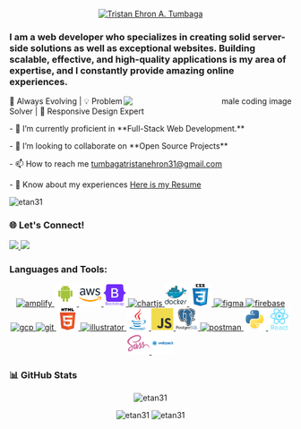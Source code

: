   <p align="center">
    <a href="https://git.io/typing-svg"><img src="https://readme-typing-svg.demolab.com?font=Fira+Code&pause=1000&width=435&lines=Hi+%F0%9F%91%8B%2C+I'm+Tristan+Ehron+Tumbaga" alt="Tristan Ehron A. Tumbaga" /></a>
   </p>


<p align="left">
   <h3>I am a web developer who specializes in creating solid server-side solutions as well as exceptional websites. Building scalable, effective, and high-quality applications is my area of expertise, and I constantly provide amazing online experiences.</h3>
  <p align="right">
   <img align="right" width="300" src="https://camo.githubusercontent.com/99b34ed299ad93581aeb11d7b5a0a358063f26305969cdc3fae6a22f0cd2d747/68747470733a2f2f63646e2e6472696262626c652e636f6d2f75736572732f3932363533372f73637265656e73686f74732f343530323932342f707974686f6e2d322e676966" alt="male coding image" />
</p>
   <p>🚀 Always Evolving | 💡 Problem Solver | 🎨 Responsive Design Expert</p>
   <p>- 🌱 I’m currently proficient in **Full-Stack Web Development.** </p>
    <p>- 👯 I’m looking to collaborate on **Open Source Projects**</p>
   <p>- 📫 How to reach me <a href="mailto:tumbagatristanehron31@gmail.com">tumbagatristanehron31@gmail.com</a></p>
   <p>- 📄 Know about my experiences <a href="https://github.com/Etan31/resume_file/blob/5991ab67c9682be63599b9b02abc3455add10662/Tristan_Ehron_Tumbaga_Resume.pdf">Here is my Resume</a></p>
</p>
<p align="left"> <img src="https://komarev.com/ghpvc/?username=etan31&label=Profile%20views&color=0e75b6&style=flat" alt="etan31" /> </p>


<p align="center">
   <h3>🌐 Let's Connect!</h3>
   <a href="https://www.linkedin.com/in/tristan-ehron-tumbaga-b42478175/">
      <img src="https://img.shields.io/badge/LinkedIn-%230077B5.svg?style=for-the-badge&logo=linkedin&logoColor=white" />
   </a>
   <a href="https://www.tristanehrontumbaga.xyz/">
      <img src="https://img.shields.io/badge/Website-%23121011.svg?style=for-the-badge&logo=google-chrome&logoColor=white" />
   </a>
</p>

   <h3 align="left">Languages and Tools:</h3>
   <p align="center"> <a href="https://aws.amazon.com/amplify/" target="_blank" rel="noreferrer"> <img
            src="https://docs.amplify.aws/assets/logo-dark.svg" alt="amplify" width="40" height="40" /> </a> <a
         href="https://developer.android.com" target="_blank" rel="noreferrer"> <img
            src="https://raw.githubusercontent.com/devicons/devicon/master/icons/android/android-original-wordmark.svg"
            alt="android" width="40" height="40" /> </a> <a href="https://aws.amazon.com" target="_blank"
         rel="noreferrer">
         <img
            src="https://raw.githubusercontent.com/devicons/devicon/master/icons/amazonwebservices/amazonwebservices-original-wordmark.svg"
            alt="aws" width="40" height="40" /> </a> <a href="https://getbootstrap.com" target="_blank"
         rel="noreferrer">
         <img
            src="https://raw.githubusercontent.com/devicons/devicon/master/icons/bootstrap/bootstrap-plain-wordmark.svg"
            alt="bootstrap" width="40" height="40" /> </a> <a href="https://www.chartjs.org" target="_blank"
         rel="noreferrer"> <img src="https://www.chartjs.org/media/logo-title.svg" alt="chartjs" width="40"
            height="40" />
      </a>
      </a> <a href="https://www.docker.com/" target="_blank" rel="noreferrer"> <img
            src="https://raw.githubusercontent.com/devicons/devicon/master/icons/docker/docker-original-wordmark.svg"
            alt="docker" width="40" height="40" /> </a>
      <a href="https://www.w3schools.com/css/" target="_blank" rel="noreferrer"> <img
            src="https://raw.githubusercontent.com/devicons/devicon/master/icons/css3/css3-original-wordmark.svg"
            alt="css3" width="40" height="40" /> </a> <a href="https://www.figma.com/" target="_blank" rel="noreferrer">
         <img src="https://www.vectorlogo.zone/logos/figma/figma-icon.svg" alt="figma" width="40" height="40" /> </a> <a
         href="https://firebase.google.com/" target="_blank" rel="noreferrer"> <img
            src="https://www.vectorlogo.zone/logos/firebase/firebase-icon.svg" alt="firebase" width="40" height="40" />
      </a> <a href="https://cloud.google.com" target="_blank" rel="noreferrer"> <img
            src="https://www.vectorlogo.zone/logos/google_cloud/google_cloud-icon.svg" alt="gcp" width="40"
            height="40" />
      </a> <a href="https://git-scm.com/" target="_blank" rel="noreferrer"> <img
            src="https://www.vectorlogo.zone/logos/git-scm/git-scm-icon.svg" alt="git" width="40" height="40" /> </a> <a
         href="https://www.w3.org/html/" target="_blank" rel="noreferrer"> <img
            src="https://raw.githubusercontent.com/devicons/devicon/master/icons/html5/html5-original-wordmark.svg"
            alt="html5" width="40" height="40" /> </a> <a href="https://www.adobe.com/in/products/illustrator.html"
         target="_blank" rel="noreferrer"> <img
            src="https://www.vectorlogo.zone/logos/adobe_illustrator/adobe_illustrator-icon.svg" alt="illustrator"
            width="40" height="40" /> </a> <a href="https://www.java.com" target="_blank" rel="noreferrer"> <img
            src="https://raw.githubusercontent.com/devicons/devicon/master/icons/java/java-original.svg" alt="java"
            width="40" height="40" /> </a> <a href="https://developer.mozilla.org/en-US/docs/Web/JavaScript"
         target="_blank" rel="noreferrer"> <img
            src="https://raw.githubusercontent.com/devicons/devicon/master/icons/javascript/javascript-original.svg"
            alt="javascript" width="40" height="40" /> </a> <a href="https://www.postgresql.org" target="_blank"
         rel="noreferrer"> <img
            src="https://raw.githubusercontent.com/devicons/devicon/master/icons/postgresql/postgresql-original-wordmark.svg"
            alt="postgresql" width="40" height="40" /> </a> <a href="https://postman.com" target="_blank"
         rel="noreferrer">
         <img src="https://www.vectorlogo.zone/logos/getpostman/getpostman-icon.svg" alt="postman" width="40"
            height="40" /> </a> <a href="https://www.python.org" target="_blank" rel="noreferrer"> <img
            src="https://raw.githubusercontent.com/devicons/devicon/master/icons/python/python-original.svg"
            alt="python" width="40" height="40" /> </a> <a href="https://reactjs.org/" target="_blank" rel="noreferrer">
         <img src="https://raw.githubusercontent.com/devicons/devicon/master/icons/react/react-original-wordmark.svg"
            alt="react" width="40" height="40" /> </a> <a href="https://sass-lang.com" target="_blank" rel="noreferrer">
         <img src="https://raw.githubusercontent.com/devicons/devicon/master/icons/sass/sass-original.svg" alt="sass"
            width="40" height="40" /> </a> <a href="https://webpack.js.org" target="_blank" rel="noreferrer"> <img
            src="https://raw.githubusercontent.com/devicons/devicon/d00d0969292a6569d45b06d3f350f463a0107b0d/icons/webpack/webpack-original-wordmark.svg"
            alt="webpack" width="40" height="40" /> </a>
   </p>

   <h3>📊 GitHub Stats</h3>
   <p align="center"> <img
         src="https://github-readme-stats.vercel.app/api/top-langs?username=etan31&show_icons=true&locale=en&layout=compact"
         alt="etan31" />
   </p>

   <p align="center">
      <img src="https://github-readme-stats.vercel.app/api?username=etan31&show_icons=true&locale=en" alt="etan31" />
      <img src="https://github-readme-streak-stats.herokuapp.com/?user=etan31&" alt="etan31" />
   </p>
